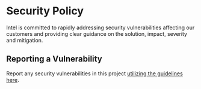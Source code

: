 # Security Policy
Intel is committed to rapidly addressing security vulnerabilities affecting our customers and providing clear guidance on the solution, impact, severity and mitigation. 

## Reporting a Vulnerability
Report any security vulnerabilities in this project [utilizing the guidelines here](https://www.intel.com/content/www/us/en/security-center/vulnerability-handling-guidelines.html).

